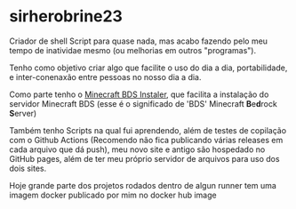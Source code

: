 # sirherobrine23

Criador de shell Script para quase nada, mas acabo fazendo pelo meu tempo de inatividae mesmo (ou melhorias em outros "programas").

Tenho como objetivo criar algo que facilite o uso do dia a dia, portabilidade, e inter-conenaxão entre pessoas no nosso dia a dia.

Como parte tenho o [Minecraft BDS Instaler](https://github.com/Sirherobrine23/Minecraft-Bedrock-auto-install), que facilita a instalação do servidor Minecraft BDS (esse é o significado de 'BDS' Minecraft **B**e**d**rock **S**erver)

Também tenho Scripts na qual fui aprendendo, além de testes de copilação com o Github Actions (Recomendo não fica publicando várias releases em cada arquivo que dá push), meu novo site e antigo são hospedado no GitHub pages, além de ter meu próprio servidor de arquivos para uso dos dois sites.

<!-- <img src="https://github.com/Sirherobrine23/Sirherobrine23/raw/master/media/2020-07-10-18-05-15_Trim.gif" width="409" height="228" /> -->

Hoje grande parte dos projetos rodados dentro de algun runner tem uma imagem docker publicado por mim no docker hub image
